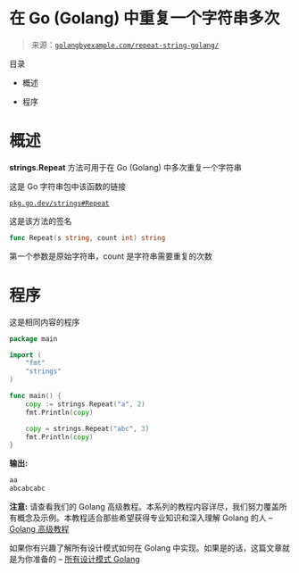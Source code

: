 <!--yml

分类: 未分类

日期: 2024-10-13 06:52:15

-->

# 在 Go (Golang) 中重复一个字符串多次

> 来源：[`golangbyexample.com/repeat-string-golang/`](https://golangbyexample.com/repeat-string-golang/)

目录

+   概述

+   程序

# **概述**

**strings.Repeat** 方法可用于在 Go (Golang) 中多次重复一个字符串

这是 Go 字符串包中该函数的链接

[`pkg.go.dev/strings#Repeat`](https://pkg.go.dev/strings#Repeat)

这是该方法的签名

```go
func Repeat(s string, count int) string
```

第一个参数是原始字符串，count 是字符串需要重复的次数

# **程序**

这是相同内容的程序

```go
package main

import (
	"fmt"
	"strings"
)

func main() {
	copy := strings.Repeat("a", 2)
	fmt.Println(copy)

	copy = strings.Repeat("abc", 3)
	fmt.Println(copy)
}
```

**输出:**

```go
aa
abcabcabc
```

**注意:** 请查看我们的 Golang 高级教程。本系列的教程内容详尽，我们努力覆盖所有概念及示例。本教程适合那些希望获得专业知识和深入理解 Golang 的人 – [Golang 高级教程](https://golangbyexample.com/golang-comprehensive-tutorial/)

如果你有兴趣了解所有设计模式如何在 Golang 中实现。如果是的话，这篇文章就是为你准备的 – [所有设计模式 Golang](https://golangbyexample.com/all-design-patterns-golang/)


